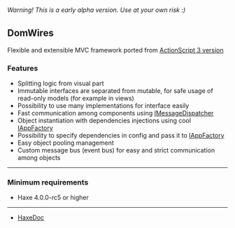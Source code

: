 ###### Warning! This is a early alpha version. Use at your own risk :)

## DomWires
Flexible and extensible MVC framework ported from [ActionScript 3 version](https://github.com/CrazyFlasher/domwires-as3)

### Features
* Splitting logic from visual part
* Immutable interfaces are separated from mutable, for safe usage of read-only models (for example in views)
* Possibility to use many implementations for interface easily
* Fast communication among components using [IMessageDispatcher](http://188.166.108.195/projects/domwires-haxe/docs/com/domwires/core/mvc/message/IMessageDispatcher.html)
* Object instantiation with dependencies injections using cool [IAppFactory](http://188.166.108.195/projects/domwires-haxe/docs/com/domwires/core/factory/IAppFactory.html)
* Possibility to specify dependencies in config and pass it to [IAppFactory](http://188.166.108.195/projects/domwires-haxe/docs/com/domwires/core/factory/IAppFactory.html)
* Easy object pooling management
* Custom message bus (event bus) for easy and strict communication among objects

***

### Minimum requirements
* Haxe 4.0.0-rc5 or higher

***

- [HaxeDoc](http://188.166.108.195/projects/domwires-haxe/docs)